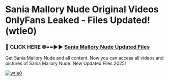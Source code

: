 # Sania Mallory Nude Original Videos 0nlyFans Leaked - Files Updated! (wtle0)

<h3>🔴 CLICK HERE 🌐==►► <a href="https://tinyurl.com/4mcuefdz" rel="nofollow">Sania Mallory Nude Updated Files</a></h3>

Get Sania Mallory Nude and all content. Now you can access all videos and pictures of Sania Mallory Nude. New Updated Files 2025!

[![wtle0](https://i.imgur.com/StAQSOY.gif)](https://tinyurl.com/4mcuefdz)
